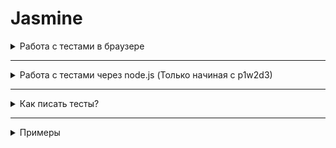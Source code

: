 # Jasmine







<details>
  <summary>Работа с тестами в браузере</summary>

## Работа с тестами в браузере

### Установка

#### Если проект новый
- Скачай последний релиз библиотеки `Jasmine`. Перейди на [страницу с официальными релизами Jasmine](https://github.com/jasmine/jasmine/releases), под последней версией в разделе `Assets` найди ссылку следующего вида: `jasmine-standalone-x.x.x.zip` и кликни на неё. Скачается архив.
- Из архива извлеки папку `lib` в свой проект. Теперь ты можешь пользоваться библиотекой `Jasmine`.
- Создай папку `spec`, внутри можешь писать тесты. Подробнее о том как их писать смотри в разделе `Как писать тесты?` (ниже).
- Создай html-файл с любым названием, например (`SpecRunner.html`). 
- В этом файле тебе необходимо подключить `jasmine`, файлы, которые ты хочешь тестировать, файлы тестов из папки `spec`. Порядок, в котором ты подключаешь файлы в html очень важен. Каждый следующий подключенный файл видит только предыдущие.
Пример подключения всех необходимых файлов смотри в разделе `Примеры`.


#### Если в проекте уже есть lib/jasmine, spec, SpecRunner.html

Переходи к запуску тестов.


### Запуск тестов

Открой `SpecRunner.html` (название может быть другим, но оно обычно связано со словом `spec`) в браузере. Ты увидишь результат выполнения тестов. Зелёные точки - пройденные тесты; Красные крестики - проваленные тесты. 

</details>

----------------------------------------

<details>
 
<summary>Работа с тестами через node.js (Только начиная с p1w2d3)</summary>

## Работа с тестами через node.js (Только начиная с p1w2d3)

### Перед установкой
Убедись, что у тебя установлен `npx`. Если нет, то установи его командой `npm install -g npx` или `sudo npm install -g npx`.
<!-- изучи [мануал по npx](how-to-use-npx.md) -->


### Установка

- Если проект новый, то инициализируй файл `package.json` командой `npm init -y`
- Установи jasmine в devDependencies: `npm i -D jasmine`
- Инициализируй jasmine: `npx jasmine init`. Будет создана папка spec для тестов и конфигурационный файл `jasmine.json` внутри нее.

Готово.


### Запуск тестов

Для запуска тестов достаточно выполнить команду `npx jasmine` в терминале, находясь в корне своего проекта.


Подробнее смотри в [документации](https://jasmine.github.io/pages/docs_home.html).

</details>

----------------------------------------

<details>

<summary>Как писать тесты?</summary>

### Написание тестов

>Чтобы начать писать тесты, создай файл в папке `spec`. Название файла должно заканчиваться на `spec.js`. Пиши тесты внутри этого файла.

Основные методы Jasmine:
- *describe(description, specDefinitions)* - 
Создаёт группу тестов. Вызовы метода `describe` могут вкладываться друг в друга, что позволяет создавать подгруппы тестов.
-  *beforeEach(functionopt, timeoutopt)* - 
Метод, код внутри которого будет запускаться перед запуском каждого теста(`it`). Таким образом, тут можно задавать значения переменных, необходимые для тестов, подготавливать БД, и тд.
- *it(description, testFunctionopt, timeoutopt)*
Определяет тест(или spec). Тест должен содержать 1 или более вызовов метода `expect` (ожидания от работы вашего кода). Если все вызовы `expect` внутри `it` успешны - тесты пройдут, иначе выдадут ошибку.
- *expect(actual) → {matchers}*
Создаёт ожидание для теста. Например: `expect(sum(2,3)).toEqual(5)` - ожидается, что результат вызова метода `sum` с аргументами `2` и `3` будет равен `5`. То есть `2+3=5`.
*matchers* - то что ожидается (`toEqual(5)`, `toBeFalsy()`, `toBeUndefined()`, `toContain(2)` и тд). Больше [тут](https://jasmine.github.io/api/3.5/matchers.html).

Ближе познакомиться с методами можно в [документации](https://jasmine.github.io/api/3.5/global.html#describe). Также для быстрого старта может быть полезна [эта статья](https://habr.com/ru/post/167173/).

</details>

----------------------------------------

<details>

  <summary>Примеры</summary>

## Примеры

Пример файла `SpecRunner.html` для работы через браузер (обратите внимание на версию jasmine, ваша может отличаться):

```html
<!DOCTYPE html>
<html>
<head>
  <title>Jasmine Spec Runner</title>
  <link rel="shortcut icon" type="image/png" href="lib/jasmine-3.5.0/jasmine_favicon.png">
  <link rel="stylesheet" href="lib/jasmine-3.5.0/jasmine.css">
  <script src="lib/jasmine-3.5.0/jasmine.js"></script>
  <script src="lib/jasmine-3.5.0/jasmine-html.js"></script>
  <script src="lib/jasmine-3.5.0/boot.js"></script>
  <!-- include source files here... -->
  <script src="operations.js"></script>
  <!-- include spec files here... -->
  <script src="spec/operations-spec.js"></script>
</head>
<body>
</body>
</html>
```


Пример файла с тестами (`operations-spec.js`):
```js
// Эта строка исключительно для node.js.
// Если запускаете тесты в браузере - удалите её.
const operations = require('../operations.js');

// Для браузерной версии уберите все `operations.`;
// На примере суммы: замените `operations.sum` на `sum`.

describe('My operations testing', function() {
  describe('Simple operations', function() {
    it('sum', function() {
      expect(operations.sum(3, 2)).toEqual(5);
    });
  });
});

describe('Math object testing', function() {
  let someVariable;

  beforeEach(function() {
    someVariable = 'initial value needed for each test';
  });

  describe('Math constants', function() {
    it('PI', function() {
      expect(Math.PI).toBeGreaterThan(3.14);
      expect(Math.PI).toBeLessThan(3.15);
    });  
    it('E', function() {
      expect(Math.E).toBeCloseTo(2.718, 2);
    });
  });
  
  describe('Math methods', function() {
    it('pow(возведение в степень)', function() {
      expect(Math.pow(3, 2)).toEqual(9);
    });
  });
});
```

*Более подробный пример можно посмотреть, и даже склонировать к себе [ТУТ для браузера](../../../manuals-jasmine-web-example) и [ТУТ для node.js](../../../manuals-jasmine-node-example).*


</details>
